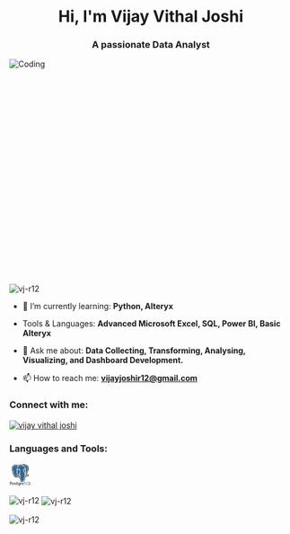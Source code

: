 
<h1 align="center">Hi, I'm Vijay Vithal Joshi</h1>

<h3 align="center">A passionate Data Analyst</h3>

<img align="right" alt="Coding" width="600" height="400" src="https://i.pinimg.com/originals/fc/71/63/fc71635c7f1b09ed30413f59bb749582.gif">

<p align="left"> <img src="https://komarev.com/ghpvc/?username=vj-r12&label=Profile%20views&color=0e75b6&style=flat" alt="vj-r12" /> </p>

- 🌱 I’m currently learning: **Python, Alteryx**

- Tools & Languages: **Advanced Microsoft Excel, SQL, Power BI, Basic Alteryx**

- 💬 Ask me about: **Data Collecting, Transforming, Analysing, Visualizing, and Dashboard Development.**

- 📫 How to reach me: **vijayjoshir12@gmail.com**
  
<h3 align="left">Connect with me:</h3>
<p align="left">
<a href="https://www.linkedin.com/in/vijay-vithal-joshi" target="blank"><img align="center" src="https://raw.githubusercontent.com/rahuldkjain/github-profile-readme-generator/master/src/images/icons/Social/linked-in-alt.svg" alt="vijay vithal joshi" height="30" width="40" /></a>
</p>

<h3 align="left">Languages and Tools:</h3>
<p align="left"> <a href="https://www.postgresql.org" target="_blank" rel="noreferrer"> <img src="https://raw.githubusercontent.com/devicons/devicon/master/icons/postgresql/postgresql-original-wordmark.svg" alt="postgresql" width="40" height="40"/> </a> </p>

<p><img align="left" src="https://github-readme-stats.vercel.app/api/top-langs?username=vj-r12&show_icons=true&locale=en&layout=compact" alt="vj-r12" /></p>

<p>&nbsp;<img align="center" src="https://github-readme-stats.vercel.app/api?username=vj-r12&show_icons=true&locale=en" alt="vj-r12" /></p>

<p><img align="center" src="https://github-readme-streak-stats.herokuapp.com/?user=vj-r12&" alt="vj-r12" /></p>
